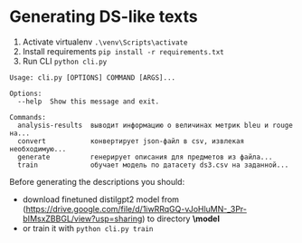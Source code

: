 # Generating DS-like texts

1) Activate virtualenv ```.\venv\Scripts\activate```
2) Install requirements ```pip install -r requirements.txt```
3) Run CLI ```python cli.py```
```
Usage: cli.py [OPTIONS] COMMAND [ARGS]...

Options:
  --help  Show this message and exit.

Commands:
  analysis-results  выводит информацию о величинах метрик bleu и rouge на...
  convert           конвертирует json-файл в csv, извлекая необходимую...
  generate          генерирует описания для предметов из файла...
  train             обучает модель по датасету ds3.csv на заданной...
```

Before generating the descriptions you should:
- download finetuned distilgpt2 model from (https://drive.google.com/file/d/1iwRRqGQ-vJoHluMN-_3Pr-bIMsxZBBGL/view?usp=sharing) to directory **\model** 
- or train it with ```python cli.py train```